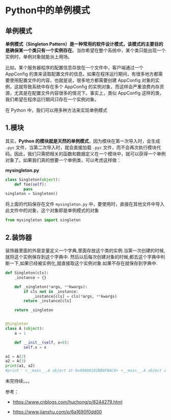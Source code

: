 # Python中的单例模式

## 单例模式

**单例模式（Singleton Pattern）**是一种常用的软件设计模式，该模式的主要目的是确保**某一个类只有一个实例存在**。当你希望在整个系统中，某个类只能出现一个实例时，单例对象就能派上用场。

比如，某个服务器程序的配置信息存放在一个文件中，客户端通过一个 AppConfig 的类来读取配置文件的信息。如果在程序运行期间，有很多地方都需要使用配置文件的内容，也就是说，很多地方都需要创建 AppConfig 对象的实例，这就导致系统中存在多个 AppConfig 的实例对象，而这样会严重浪费内存资源，尤其是在配置文件内容很多的情况下。事实上，类似 AppConfig 这样的类，我们希望在程序运行期间只存在一个实例对象。

在 Python 中，我们可以用多种方法来实现单例模式

## 1.模块

其实，**Python 的模块就是天然的单例模式**，因为模块在第一次导入时，会生成 `.pyc` 文件，当第二次导入时，就会直接加载 `.pyc` 文件，而不会再次执行模块代码。因此，我们只需把相关的函数和数据定义在一个模块中，就可以获得一个单例对象了。如果我们真的想要一个单例类，可以考虑这样做：

**mysingleton.py**

```python
class Singleton(object):
    def foo(self):
        pass
singleton = Singleton()
```

将上面的代码保存在文件 `mysingleton.py` 中，要使用时，直接在其他文件中导入此文件中的对象，这个对象即是单例模式的对象

```python
from mysingleton import singleton
```



## 2.装饰器

装饰器里面的外层变量定义一个字典,里面存放这个类的实例.当第一次创建的时候,就将这个实例保存到这个字典中. 然后以后每次创建对象的时候,都去这个字典中判断一下,如果已经被实例化,就直接取这个实例对象.如果不存在就保存到字典中.

```python
def Singleton(cls):
    _instance = {}

    def _singleton(*args, **kwargs):
        if cls not in _instance:
            _instance[cls] = cls(*args, **kwargs)
        return _instance[cls]

    return _singleton


@Singleton
class A (object):
    a = 1

    def __init__(self, x=0):
        self.x = x

a1 = A(2)
a2 = A(3)
print(a1, a2)
#print： <__main__.A object at 0x00000182BB8FBAC8> <__main__.A object at 0x00000182BB8FBAC8>

```



未完待续。。。

参考：

- <https://www.cnblogs.com/huchong/p/8244279.html>

- <https://www.jianshu.com/p/6a1690f0dd00>
